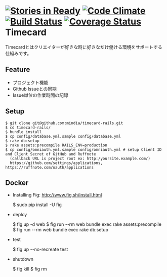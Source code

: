 [![Stories in Ready](https://badge.waffle.io/ruffnote/timecard-rails.png?label=ready&title=Ready)](https://waffle.io/ruffnote/timecard-rails)
[![Code Climate](https://codeclimate.com/github/ruffnote/timecard-rails/badges/gpa.svg)](https://codeclimate.com/github/ruffnote/timecard-rails)
[![Build Status](https://travis-ci.org/ruffnote/timecard-rails.svg?branch=master)](https://travis-ci.org/ruffnote/timecard-rails)
[![Coverage Status](https://coveralls.io/repos/ruffnote/timecard-rails/badge.png)](https://coveralls.io/r/ruffnote/timecard-rails)
Timecard
========
Timecardとはクリエイターが好きな時に好きなだけ働ける環境をサポートする仕組みです。

Feature
-------
* プロジェクト機能
* Github Issueとの同期
* Issue単位の作業時間の記録

Setup
-----
    $ git clone git@github.com:mindia/timecard-rails.git
    $ cd timecard-rails/
    $ bundle install
    $ cp config/database.yml.sample config/database.yml
    $ rake db:setup
    $ rake assets:precompile RAILS_ENV=production
    $ cp config/omniauth.yml.sample config/omniauth.yml # setup Client ID and Client Secret of GitHub and Ruffnote
      (callback URL is project root ex: http:/yoursite.example.com/)  
      https://github.com/settings/applications, https://ruffnote.com/oauth/applications

Docker
------

* Installing Fig: http://www.fig.sh/install.html

    $ sudo pip install -U fig

* deploy

    $ fig up -d web
    $ fig run --rm web bundle exec rake assets:precompile
    $ fig run --rm web bundle exec rake db:setup

* test

    $ fig up --no-recreate test

* shutdown

    $ fig kill
    $ fig rm
